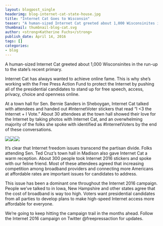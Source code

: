 ```yaml
---
layout: blogpost_single
headerimg: blog-internet-cat-state-house.jpg
title: "Internet Cat Goes to Wisconsin"
teaser: "A human-sized Internet Cat greeted about 1,000 Wisconsinites in the run-up to the state’s recent primary."
thumbnail: thumbnail-blog-cat.svg
author: <strong>Katherine Fuchs</strong>
publish_date: April 14, 2016
tags: []
categories:
- blog
---
```

A human-sized Internet Cat greeted about 1,000 Wisconsinites in the run-up to the state’s recent primary. 

Internet Cat has always wanted to achieve online fame. This is why she’s working with the Free Press Action Fund to protect the Internet by pushing all of the presidential candidates to stand up for free speech, access, privacy, choice and openness online.

At a town hall for Sen. Bernie Sanders in Sheboygan, Internet Cat talked with attendees and handed out #InternetVoter stickers that read “I <3 the Internet + I Vote.” About 30 attendees at the town hall showed their love for the Internet by taking photos with Internet Cat, and an overwhelming majority of the folks she spoke with identified as #InternetVoters by the end of these conversations.

<img src="https://internet2016.net/assets/img/blog-internet-cat.jpg"><img src="https://internet2016.net/assets/img/blog-internet-cat2.jpg"><img src="https://internet2016.net/assets/img/blog-internet-cat3.jpg">

It’s clear that Internet freedom issues transcend the partisan divide. Folks attending Sen. Ted Cruz’s town hall in Madison also gave Internet Cat a warm reception. About 300 people took Internet 2016 stickers and spoke with our feline friend. Most of these attendees agreed that increasing competition among broadband providers and connecting more Americans at affordable rates are important issues for candidates to address.

This issue has been a dominant one throughout the Internet 2016 campaign. People we’ve talked to in Iowa, New Hampshire and other states agree that the cost of broadband is way too high. Voters want presidential candidates from all parties to develop plans to make high-speed Internet access more affordable for everyone.

We’re going to keep hitting the campaign trail in the months ahead. Follow the Internet 2016 campaign on Twitter @freepressaction for updates.

